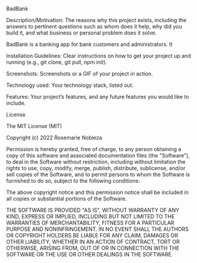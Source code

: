 BadBank

Description/Motivation: The reasons why this project exists, including the answers to pertinent questions such as whom does it help, why did you build it, and what business or personal problem does it solve.

BadBank is a banking app for bank customers and administrators. It 


Installation Guidelines: Clear instructions on how to get your project up and running (e.g., git clone, git pull, npm init).

Screenshots: Screenshots or a GIF of your project in action.

Technology used: Your technology stack, listed out. 

Features: Your project’s features, and any future features you would like to include.


License

The MIT License (MIT)

Copyright (c) 2022 Rosemarie Nobleza

Permission is hereby granted, free of charge, to any person obtaining a copy of this software and associated documentation files (the "Software"), to deal in the Software without restriction, including without limitation the rights to use, copy, modify, merge, publish, distribute, sublicense, and/or sell copies of the Software, and to permit persons to whom the Software is furnished to do so, subject to the following conditions:

The above copyright notice and this permission notice shall be included in all copies or substantial portions of the Software.

THE SOFTWARE IS PROVIDED "AS IS", WITHOUT WARRANTY OF ANY KIND, EXPRESS OR IMPLIED, INCLUDING BUT NOT LIMITED TO THE WARRANTIES OF MERCHANTABILITY, FITNESS FOR A PARTICULAR PURPOSE AND NONINFRINGEMENT. IN NO EVENT SHALL THE AUTHORS OR COPYRIGHT HOLDERS BE LIABLE FOR ANY CLAIM, DAMAGES OR OTHER LIABILITY, WHETHER IN AN ACTION OF CONTRACT, TORT OR OTHERWISE, ARISING FROM, OUT OF OR IN CONNECTION WITH THE SOFTWARE OR THE USE OR OTHER DEALINGS IN THE SOFTWARE.